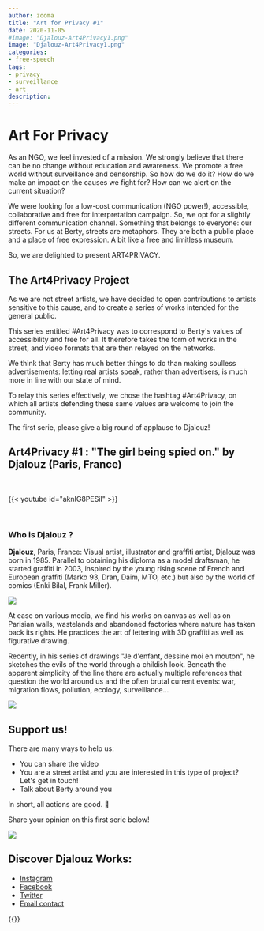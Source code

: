 ```yaml
---
author: zooma
title: "Art for Privacy #1"
date: 2020-11-05
#image: "Djalouz-Art4Privacy1.png"
image: "Djalouz-Art4Privacy1.png"
categories:
- free-speech
tags:
- privacy
- surveillance
- art
description:
---
```


# Art For Privacy

As an NGO, we feel invested of a mission.  We strongly believe that there can be no change without education and awareness. We promote a free world without surveillance and censorship. So how do we do it? How do we make an impact on the causes we fight for? How can we alert on the current situation?

We were looking for a low-cost communication (NGO power!), accessible, collaborative and free for interpretation campaign.  So, we opt for a slightly different communication channel. Something that belongs to everyone: our streets. For us at Berty, streets are metaphors. They are both a public place and a place of free expression. A bit like a free and limitless museum. 

So, we are delighted to present ART4PRIVACY. 


## The Art4Privacy Project

As we are not street artists, we have decided to open contributions to artists sensitive to this cause, and to create a series of works intended for the general public.

This series entitled #Art4Privacy was to correspond to Berty's values of accessibility and free for all. It therefore takes the form of works in the street, and video formats that are then relayed on the networks.

We think that Berty has much better things to do than making soulless advertisements: letting real artists speak, rather than advertisers, is much more in line with our state of mind.

To relay this series effectively, we chose the hashtag #Art4Privacy, on which all artists defending these same values are welcome to join the community.

The first serie, please give a big round of applause to Djalouz!

## Art4Privacy #1 : "The girl being spied on." by Djalouz (Paris, France)

</br>

{{< youtube id="aknIG8PESiI" >}}

</br>


### Who is Djalouz ?

**Djalouz**, Paris, France: Visual artist, illustrator and graffiti artist, Djalouz was born in 1985.
Parallel to obtaining his diploma as a model draftsman, he started graffiti in 2003, inspired by the young rising scene of French and European graffiti (Marko 93, Dran, Daim, MTO, etc.) but also by the world of comics (Enki Bilal, Frank Miller).

![](https://i.imgur.com/qKbJXft.jpg)

At ease on various media, we find his works on canvas as well as on Parisian walls, wastelands and abandoned factories where nature has taken back its rights. He practices the art of lettering with 3D graffiti as well as figurative drawing.

 Recently, in his series of drawings "Je d'enfant, dessine moi en mouton", he sketches the evils of the world through a childish look. Beneath the apparent simplicity of the line there are actually multiple references that question the world around us and the often brutal current events: war, migration flows, pollution, ecology, surveillance...

![](https://i.imgur.com/2qevch5.jpg)


## Support us!

There are many ways to help us:
* You can share the video
* You are a street artist and you are interested in this type of project? Let's get in touch!
* Talk about Berty around you

In short, all actions are good. 🧡 

Share your opinion on this first serie below!  

![](https://i.imgur.com/4J0UkGF.jpg)


## Discover Djalouz Works:
* [Instagram](https://www.instagram.com/djalouz/)
* [Facebook](https://www.facebook.com/pages/djalouz/262896791627)
* [Twitter](https://twitter.com/djalouz)
* [Email contact](mailto:dja.louz@gmail.com)



{{<tweet id="1324380426090270721">}}


